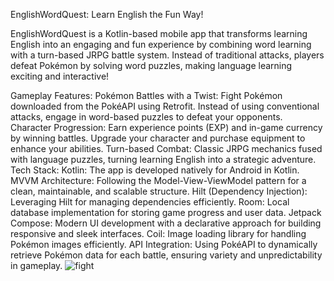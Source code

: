 EnglishWordQuest: Learn English the Fun Way!

EnglishWordQuest is a Kotlin-based mobile app that transforms learning English into an engaging and fun experience by combining word learning with a turn-based JRPG battle system. Instead of traditional attacks, players defeat Pokémon by solving word puzzles, making language learning exciting and interactive!

Gameplay Features:
Pokémon Battles with a Twist: Fight Pokémon downloaded from the PokéAPI using Retrofit. Instead of using conventional attacks, engage in word-based puzzles to defeat your opponents.
Character Progression: Earn experience points (EXP) and in-game currency by winning battles. Upgrade your character and purchase equipment to enhance your abilities.
Turn-based Combat: Classic JRPG mechanics fused with language puzzles, turning learning English into a strategic adventure.
Tech Stack:
Kotlin: The app is developed natively for Android in Kotlin.
MVVM Architecture: Following the Model-View-ViewModel pattern for a clean, maintainable, and scalable structure.
Hilt (Dependency Injection): Leveraging Hilt for managing dependencies efficiently.
Room: Local database implementation for storing game progress and user data.
Jetpack Compose: Modern UI development with a declarative approach for building responsive and sleek interfaces.
Coil: Image loading library for handling Pokémon images efficiently.
API Integration:
Using PokéAPI to dynamically retrieve Pokémon data for each battle, ensuring variety and unpredictability in gameplay.
![fight](AndroidStudioProjects/PokemonWordQuest/app/src/main/res/drawable/![screenshot.png](app%2Fsrc%2Fmain%2Fres%2Fdrawable%2Fscreenshot.png))
